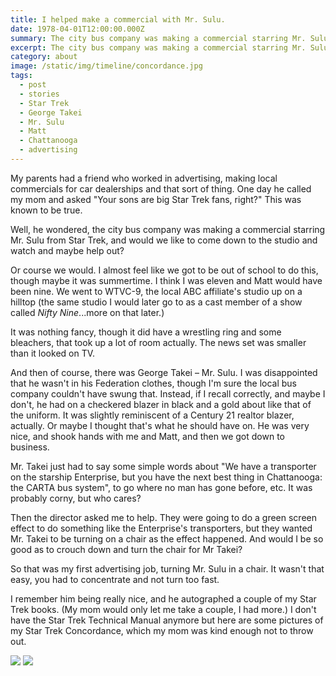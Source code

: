 ```yaml
---
title: I helped make a commercial with Mr. Sulu.
date: 1978-04-01T12:00:00.000Z
summary: The city bus company was making a commercial starring Mr. Sulu from Star Trek, and would we like to come down to the studio and watch and maybe help out?
excerpt: The city bus company was making a commercial starring Mr. Sulu from Star Trek, and would we like to come down to the studio and watch and maybe help out?
category: about
image: /static/img/timeline/concordance.jpg
tags:
  - post
  - stories
  - Star Trek
  - George Takei
  - Mr. Sulu
  - Matt
  - Chattanooga
  - advertising
---
```


My parents had a friend who worked in advertising, making local commercials for car dealerships and that sort of thing. One day he called my mom and asked "Your sons are big Star Trek fans, right?" This was known to be true.

Well, he wondered, the city bus company was making a commercial starring Mr. Sulu from Star Trek, and would we like to come down to the studio and watch and maybe help out?

Or course we would. I almost feel like we got to be out of school to do this, though maybe it was summertime. I think I was eleven and Matt would have been nine. We went to WTVC-9, the local ABC affiliate's studio up on a hilltop (the same studio I would later go to as a cast member of a show called *Nifty Nine*...more on that later.)

It was nothing fancy, though it did have a wrestling ring and some bleachers, that took up a lot of room actually. The news set was smaller than it looked on TV.

And then of course, there was George Takei – Mr. Sulu. I was disappointed that he wasn't in his Federation clothes, though I'm sure the local bus company couldn't have swung that. Instead, if I recall correctly, and maybe I don't, he had on a checkered blazer in black and a gold about like that of the uniform. It was slightly reminiscent of a Century 21 realtor blazer, actually. Or maybe I thought that's what he should have on. He was very nice, and shook hands with me and Matt, and then we got down to business.

Mr. Takei just had to say some simple words about "We have a transporter on the starship Enterprise, but you have the next best thing in Chattanooga: the CARTA bus system", to go where no man has gone before, etc. It was probably corny, but who cares?

Then the director asked me to help. They were going to do a green screen effect to do something like the Enterprise's transporters, but they wanted Mr. Takei to be turning on a chair as the effect happened. And would I be so good as to crouch down and turn the chair for Mr Takei?

So that was my first advertising job, turning Mr. Sulu in a chair. It wasn't that easy, you had to concentrate and not turn too fast.

I remember him being really nice, and he autographed a couple of my Star Trek books. (My mom would only let me take a couple, I had more.) I don't have the Star Trek Technical Manual anymore but here are some pictures of my Star Trek Concordance, which my mom was kind enough not to throw out.

![](/static/img/about/concordance.jpg)
![](/static/img/about/suluautograph.jpg)
